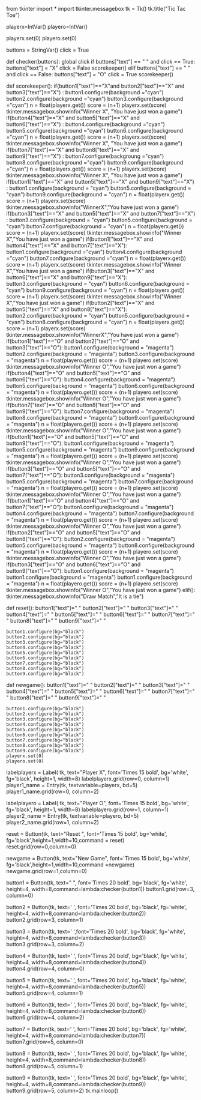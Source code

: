 from tkinter import *
import tkinter.messagebox
tk = Tk()
tk.title("Tic Tac Toe")

playerx=IntVar()
playero=IntVar()

playerx.set(0)
playero.set(0)

buttons = StringVar()
click = True

def checker(buttons):
	global click
	if buttons["text"] == " " and click == True:
		buttons["text"] = "X"
		click = False
		scorekeeper()
	elif buttons["text"] == " " and click == False:
		buttons["text"] = "O"
		click = True
		scorekeeper()

def scorekeeper():
	if(button1["text"]=="X"and button2["text"]=="X" and button3["text"]=="X") :
		button1.configure(background ="cyan")
		button2.configure(background ="cyan")
		button3.configure(background ="cyan")
		n = float(playerx.get())
		score = (n+1)
		playerx.set(score)
		tkinter.messagebox.showinfo("Winner X", "You have just won a game")
	if(button4["text"]=="X" and button5["text"]=="X" and button6["text"]=="X") :
		button4.configure(background ="cyan")
		button5.configure(background ="cyan")
		button6.configure(background ="cyan")
		n = float(playerx.get())
		score = (n+1)
		playerx.set(score)
		tkinter.messagebox.showinfo("Winner X", "You have just won a game")
	if(button7["text"]=="X" and button8["text"]=="X" and button9["text"]=="X") :
		button7.configure(backgroung ="cyan")
		button8.configure(background ="cyan")
		button9.configure(background ="cyan")
		n = float(playerx.get())
		score = (n+1)
		playerx.set(score)
		tkinter.messagebox.showinfo("Winner X", "You have just won a game")
	if(button1["text"]=="X" and button5["text"]=="X" and button9["text"]=="X") :
		button1.configure(background = "cyan")
		button5.configure(background = "cyan")
		button9.configure(background = "cyan")
		n = float(playerx.get())
		score = (n+1)
		playerx.set(score)
		tkinter.messagebox.showinfo("WinnerX","You have just won a game")
	if(button3["text"]=="X" and button5["text"]=="X" and button7["text"]=="X") :
		button3.configure(background = "cyan")
		button5.configure(background = "cyan")
		button7.configure(background = "cyan")
		n = float(playerx.get())
		score = (n+1)
		playerx.set(score)
		tkinter.messagebox.showinfo("Winner X","You have just won a game")
	if(button1["text"]=="X" and button4["text"]=="X" and button7["text"]=="X"):
		button1.configure(background ="cyan")
		button4.configure(background ="cyan")
		button7.configure(background ="cyan")
		n = float(playerx.get())
		score = (n+1)
		playerx.set(score)
		tkinter.messagebox.showinfo("Winner X","You have just won a game")
	if(button3["text"]=="X" and button6["text"]=="X" and button9["text"]=="X"):
		button3.configure(background = "cyan")
		button6.configure(background = "cyan")
		button9.configure(background = "cyan")
		n = float(playerx.get())
		score = (n+1)
		playerx.set(score)
		tkinter.messagebox.showinfo("Winner X","You have just won a game")
	if(button2["text"]=="X" and button5["text"]=="X" and button8["text"]=="X"):
		button2.configure(background = "cyan")
		button5.configure(background = "cyan")
		button8.configure(background = "cyan")
		n = float(playerx.get())
		score = (n+1)
		playerx.set(score)
		tkinter.messagebox.showinfo("WinnerX","You have just won a game")
	if(button1["text"]=="O" and button2["text"]=="O" and button3["text"]=="O"):
		button1.configure(background = "magenta")
		button2.configure(background = "magenta")
		button3.configure(background = "magenta")
		n = float(playero.get())
		score = (n+1)
		playero.set(score)
		tkinter.messagebox.showinfo("Winner O","You have just won a game")
	if(button4["text"]=="O" and button5["text"]=="O" and button6["text"]=="O"):
		button4.configure(background = "magenta")
		button5.configure(background = "magenta")
		button6.configure(background = "magenta")
		n = float(playero.get())
		score = (n+1)
		playero.set(score)
		tkinter.messagebox.showinfo("Winner O","You have just won a game")
	if(button7["text"]=="O" and button8["text"]=="O" and button9["text"]=="O"):
		button7.configure(background = "magenta")
		button8.configure(background = "magenta")
		button9.configure(background = "magenta")
		n = float(playero.get())
		score = (n+1)
		playero.set(score)
		tkinter.messagebox.showinfo("Winner O","You have just won a game")
	if(button1["text"]=="O" and button5["text"]=="O" and button9["text"]=="O"):
		button1.configure(background = "magenta")
		button5.configure(background = "magenta")
		button9.configure(background = "magenta")
		n = float(playero.get())
		score = (n+1)
		playero.set(score)
		tkinter.messagebox.showinfo("Winner O","You have just won a game")
	if(button3["text"]=="O" and button5["text"]=="O" and button7["text"]=="O"):
		button3.configure(background = "magenta")
		button5.configure(background = "magenta")
		button7.configure(background = "magenta")
		n = float(playero.get())
		score = (n+1)
		playero.set(score)
		tkinter.messagebox.showinfo("Winner O","You have just won a game")
	if(button1["text"]=="O" and button4["text"]=="O" and button7["text"]=="O"):
		button1.configure(background = "magenta")
		button4.configure(background = "magenta")
		button7.configure(background = "magenta")
		n = float(playero.get())
		score = (n+1)
		playero.set(score)
		tkinter.messagebox.showinfo("Winner O","You have just won a game")
	if(button2["text"]=="O" and button5["text"]=="O" and button8["text"]=="O"):
		 button2.configure(background = "magenta")
		 button5.configure(background = "magenta")
		 button8.configure(background = "magenta")
		 n = float(playero.get())
		 score = (n+1)
		 playero.set(score)
		 tkinter.messagebox.showinfo("Winner O","You have just won a game")
	if(button3["text"]=="O" and button6["text"]=="O" and button9["text"]=="O"):
		button1.configure(background = "magenta")
		button1.configure(background = "magenta")
		button1.configure(background = "magenta")
		n = float(playero.get())
		score = (n+1)
		playero.set(score)
		tkinter.messagebox.showinfo("Winner O","You have just won a game")
	elif():
		tkinter.messagebox.showinfo("Draw Match","It is a tie")
		
def reset():
    button1["text"]=" "
    button2["text"]=" "
    button3["text"]=" "
    button4["text"]=" "
    button5["text"]=" "
    button6["text"]=" "
    button7["text"]=" "
    button8["text"]=" "
    button9["text"]=" "
    
    button1.configure(bg="black")
    button2.configure(bg="black")
    button3.configure(bg="black")
    button4.configure(bg="black")
    button5.configure(bg="black")
    button6.configure(bg="black")
    button7.configure(bg="black")
    button8.configure(bg="black")
    button9.configure(bg="black")
    
def newgame():
    button1["text"]=" "
    button2["text"]=" "
    button3["text"]=" "
    button4["text"]=" "
    button5["text"]=" "
    button6["text"]=" "
    button7["text"]=" "
    button8["text"]=" "
    button9["text"]=" "
    
    button1.configure(bg="black")
    button2.configure(bg="black")
    button3.configure(bg="black")
    button4.configure(bg="black")
    button5.configure(bg="black")
    button6.configure(bg="black")
    button7.configure(bg="black")
    button8.configure(bg="black")
    button9.configure(bg="black")
    playerx.set(0)
    playero.set(0)


labelplayerx = Label( tk, text="Player X", font='Times 15 bold', bg='white', fg='black', height=1, width=8)
labelplayerx.grid(row=0, column=1)
player1_name = Entry(tk, textvariable=playerx, bd=5)
player1_name.grid(row=0, column=2)

labelplayero = Label( tk, text="Player O", font='Times 15 bold', bg='white', fg='black', height=1, width=8)
labelplayero.grid(row=1, column=1)
player2_name = Entry(tk, textvariable=playero, bd=5)
player2_name.grid(row=1, column=2)


reset = Button(tk, text="Reset ", font='Times 15 bold', bg='white', fg='black',height=1,width=10,command = reset)
reset.grid(row=0,column=0)

newgame = Button(tk, text="New Game", font='Times 15 bold', bg='white', fg='black',height=1,width=10,command =newgame)
newgame.grid(row=1,column=0)

button1 = Button(tk, text=" ", font='Times 20 bold', bg='black', fg='white', height=4, width=8,command=lambda:checker(button1))
button1.grid(row=3, column=0)

button2 = Button(tk, text=' ', font='Times 20 bold', bg='black', fg='white', height=4, width=8,command=lambda:checker(button2))
button2.grid(row=3, column=1)

button3 = Button(tk, text=' ',font='Times 20 bold', bg='black', fg='white', height=4, width=8,command=lambda:checker(button3))
button3.grid(row=3, column=2)

button4 = Button(tk, text=' ', font='Times 20 bold', bg='black', fg='white', height=4, width=8,command=lambda:checker(button4))
button4.grid(row=4, column=0)

button5 = Button(tk, text=' ', font='Times 20 bold', bg='black', fg='white', height=4, width=8,command=lambda:checker(button5))
button5.grid(row=4, column=1)

button6 = Button(tk, text=' ', font='Times 20 bold', bg='black', fg='white', height=4, width=8,command=lambda:checker(button6))
button6.grid(row=4, column=2)

button7 = Button(tk, text=' ', font='Times 20 bold', bg='black', fg='white', height=4, width=8,command=lambda:checker(button7))
button7.grid(row=5, column=0)

button8 = Button(tk, text=' ', font='Times 20 bold', bg='black', fg='white', height=4, width=8,command=lambda:checker(button8))
button8.grid(row=5, column=1)

button9 = Button(tk, text=' ', font='Times 20 bold', bg='black', fg='white', height=4, width=8,command=lambda:checker(button9))
button9.grid(row=5, column=2)
tk.mainloop()

